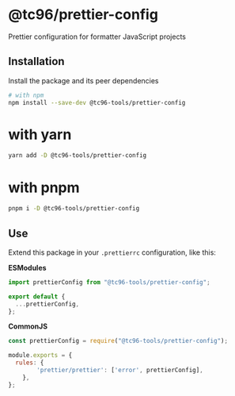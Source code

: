# @tc96/prettier-config

Prettier configuration for formatter JavaScript projects

## Installation

Install the package and its peer dependencies

```sh
# with npm
npm install --save-dev @tc96-tools/prettier-config
```

# with yarn
```sh
yarn add -D @tc96-tools/prettier-config
```

# with pnpm
```sh
pnpm i -D @tc96-tools/prettier-config
```

## Use
Extend this package in your `.prettierrc` configuration, like this:

**ESModules**
```js
import prettierConfig from "@tc96-tools/prettier-config";

export default {
  ...prettierConfig,
};
```
**CommonJS**
```js
const prettierConfig = require("@tc96-tools/prettier-config");

module.exports = {
  rules: {
		'prettier/prettier': ['error', prettierConfig],
	},
};
